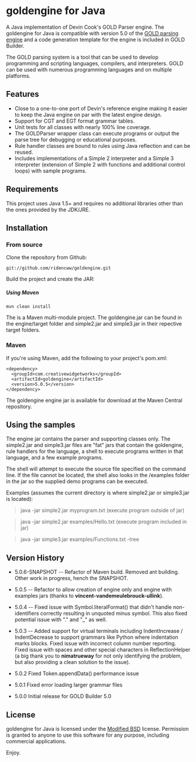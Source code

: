 # goldengine for Java

A Java implementation of Devin Cook's GOLD Parser engine. The goldengine for Java is compatible with version 5.0 of the [GOLD parsing engine][1] and a code generation template for the engine is included in GOLD Builder.

The GOLD parsing system is a tool that can be used to develop programming and scripting languages, compilers, and interpreters. GOLD can be used with numerous programming languages and on multiple platforms.

## Features

- Close to a one-to-one port of Devin's reference engine making it easier to
keep the Java engine on par with the latest engine design.
- Support for CGT and EGT format grammar tables.
- Unit tests for all classes with nearly 100% line coverage. 
- The GOLDParser wrapper class can execute programs or output the parse tree for
debugging or educational purposes.
- Rule handler classes are bound to rules using Java reflection and can be reused.
- Includes implementations of a Simple 2 interpreter and a Simple 3 interpreter
(extension of Simple 2 with functions and additional control loops) with sample
programs.

## Requirements

This project uses Java 1.5+ and requires no additional libraries other than the ones provided by the JDK/JRE.

## Installation

### From source

Clone the repository from Github:

    git://github.com/ridencww/goldengine.git

Build the project and create the JAR:

##### Using Maven
    mvn clean install

The is a Maven multi-module project. The goldengine.jar can be found in the engine/target folder and simple2.jar and simple3.jar in their repective target folders.

### Maven

If you're using Maven, add the following to your project's pom.xml:

    <dependency>
      <groupId>com.creativewidgetworks</groupId>
      <artifactId>goldengine</artifactId>
      <version>5.0.5</version>
    </dependency>

The goldengine engine jar is available for download at the Maven Central repository.

## Using the samples

The engine jar contains the parser and supporting classes only. The simple2.jar and simple3.jar files are "fat" jars that contain the goldengine, rule handlers for the language, a shell to execute programs written in that language, and a few example programs.

The shell will attempt to execute the source file specified on the command line. If the file cannot be located, the shell also looks in the /examples folder in the jar so the supplied demo programs can be executed.

Examples (assumes the current directory is where simple2.jar or simple3.jar is located):

>java -jar simple2.jar myprogram.txt (execute program outside of jar)

>java -jar simple2.jar examples/Hello.txt (execute program included in jar)

>java -jar simple3.jar examples/Functions.txt -tree
    
## Version History

 - 5.0.6-SNAPSHOT -- Refactor of Maven build. Removed ant building. Other work in progress, hench the SNAPSHOT.
 
 - 5.0.5 -- Refactor to allow creation of engine only and engine with examples jars (thanks to **vincent-vandemeulebrouck-ullink**).
 - 5.0.4 
 -- Fixed issue with Symbol.literalFormat() that didn't handle non-identifiers correctly resulting in unquoted minus symbol. This also fixed potential issue with "." and "_" as well.
 - 5.0.3 
 -- Added support for virtual terminals including IndentIncrease / IndentDecrease to support grammars like Python where indentation marks blocks. Fixed issue with incorrect column number reporting. Fixed issue with spaces and other special characters in ReflectionHelper (a big thank you to **nimatrueway** for not only identifying the problem, but also providing a clean solution to the issue).
 - 5.0.2 Fixed Token.appendData() performance issue
 - 5.0.1 Fixed error loading larger grammar files
 - 5.0.0 Initial release for GOLD Builder 5.0

    
## License

goldengine for Java is licensed under the [Modified BSD][3] license. Permission is granted to anyone to use this software for any purpose, including commercial applications.

Enjoy.


  [1]: http://goldparser.org
  [2]: https://creativewidgetworks.com/public/files/goldengine/goldengine-5.0.5.jar
  [3]: http://www.opensource.org/licenses/BSD-3-Clause
  [4]: https://creativewidgetworks.com/public/files/goldengine/goldengine-examples-5.0.5.jar
  